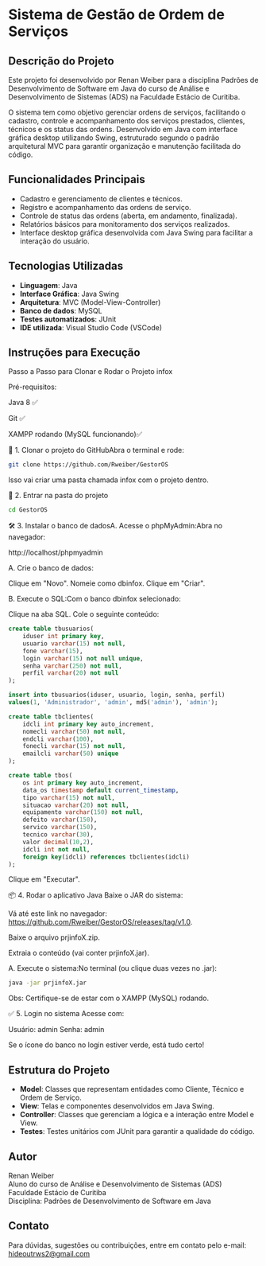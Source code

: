 # Sistema de Gestão de Ordem de Serviços

## Descrição do Projeto

Este projeto foi desenvolvido por Renan Weiber para a disciplina Padrões de Desenvolvimento de Software em Java do curso de Análise e Desenvolvimento de Sistemas (ADS) na Faculdade Estácio de Curitiba.

O sistema tem como objetivo gerenciar ordens de serviços, facilitando o cadastro, controle e acompanhamento dos serviços prestados, clientes, técnicos e os status das ordens. Desenvolvido em Java com interface gráfica desktop utilizando Swing, estruturado segundo o padrão arquitetural MVC para garantir organização e manutenção facilitada do código.

## Funcionalidades Principais

- Cadastro e gerenciamento de clientes e técnicos.
- Registro e acompanhamento das ordens de serviço.
- Controle de status das ordens (aberta, em andamento, finalizada).
- Relatórios básicos para monitoramento dos serviços realizados.
- Interface desktop gráfica desenvolvida com Java Swing para facilitar a interação do usuário.

## Tecnologias Utilizadas

- **Linguagem**: Java
- **Interface Gráfica**: Java Swing
- **Arquitetura**: MVC (Model-View-Controller)
- **Banco de dados**: MySQL
- **Testes automatizados**: JUnit
- **IDE utilizada**: Visual Studio Code (VSCode)

## Instruções para Execução

Passo a Passo para Clonar e Rodar o Projeto infox

Pré-requisitos:

Java 8 ✅

Git ✅

XAMPP rodando (MySQL funcionando)✅

🚀 1. Clonar o projeto do GitHubAbra o terminal e rode:
```bash
git clone https://github.com/Rweiber/GestorOS
```
Isso vai criar uma pasta chamada infox com o projeto dentro.

📂 2. Entrar na pasta do projeto
```bash
cd GestorOS
```
🛠️ 3. Instalar o banco de dadosA. Acesse o phpMyAdmin:Abra no navegador:

http://localhost/phpmyadmin

A. Crie o banco de dados:  

Clique em "Novo".
Nomeie como dbinfox.
Clique em "Criar".

B. Execute o SQL:Com o banco dbinfox selecionado:

Clique na aba SQL.
Cole o seguinte conteúdo:
```sql
create table tbusuarios(
    iduser int primary key,
    usuario varchar(15) not null,
    fone varchar(15),
    login varchar(15) not null unique,
    senha varchar(250) not null,
    perfil varchar(20) not null
);

insert into tbusuarios(iduser, usuario, login, senha, perfil)
values(1, 'Administrador', 'admin', md5('admin'), 'admin');

create table tbclientes(
    idcli int primary key auto_increment,
    nomecli varchar(50) not null,
    endcli varchar(100),
    fonecli varchar(15) not null,
    emailcli varchar(50) unique
);

create table tbos(
    os int primary key auto_increment,
    data_os timestamp default current_timestamp,
    tipo varchar(15) not null,
    situacao varchar(20) not null,
    equipamento varchar(150) not null,
    defeito varchar(150),
    servico varchar(150),
    tecnico varchar(30),
    valor decimal(10,2),
    idcli int not null,
    foreign key(idcli) references tbclientes(idcli)
);
```

Clique em "Executar".

📦 4. Rodar o aplicativo Java Baixe o JAR do sistema:  

Vá até este link no navegador: https://github.com/Rweiber/GestorOS/releases/tag/v1.0.

Baixe o arquivo prjinfoX.zip.

Extraia o conteúdo (vai conter prjinfoX.jar).

A. Execute o sistema:No terminal (ou clique duas vezes no .jar):
```bash
java -jar prjinfoX.jar
```
Obs: Certifique-se de estar com o XAMPP (MySQL) rodando.

✅ 5. Login no sistema
Acesse com:

Usuário: admin
Senha: admin

Se o ícone do banco no login estiver verde, está tudo certo!

## Estrutura do Projeto

- **Model**: Classes que representam entidades como Cliente, Técnico e Ordem de Serviço.
- **View**: Telas e componentes desenvolvidos em Java Swing.
- **Controller**: Classes que gerenciam a lógica e a interação entre Model e View.
- **Testes**: Testes unitários com JUnit para garantir a qualidade do código.

## Autor

Renan Weiber  
Aluno do curso de Análise e Desenvolvimento de Sistemas (ADS)  
Faculdade Estácio de Curitiba  
Disciplina: Padrões de Desenvolvimento de Software em Java

## Contato

Para dúvidas, sugestões ou contribuições, entre em contato pelo e-mail: hideoutrws2@gmail.com
